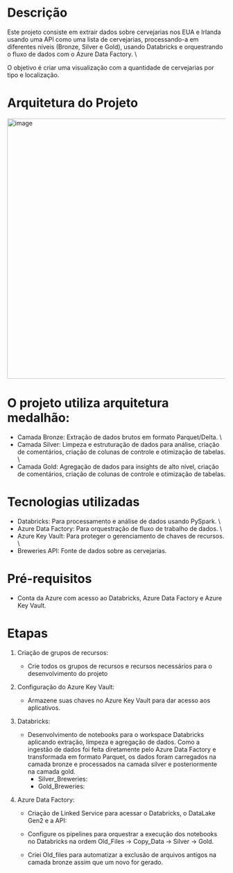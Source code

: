 # Descrição
Este projeto consiste em extrair dados sobre cervejarias nos EUA e Irlanda usando uma API como uma lista de cervejarias, processando-a em diferentes níveis (Bronze, Silver e Gold), usando Databricks e orquestrando o fluxo de dados com o Azure Data Factory. \

O objetivo é criar uma visualização com a quantidade de cervejarias por tipo e localização.

# Arquitetura do Projeto
<img width="800" height="600" alt="image" src="https://github.com/user-attachments/assets/b3d66219-0328-4ff7-a4f2-1f026c43e1e4" />


# O projeto utiliza arquitetura medalhão:
- Camada Bronze: Extração de dados brutos em formato Parquet/Delta. \
- Camada Silver: Limpeza e estruturação de dados para análise, criação de comentários, criação de colunas de controle e otimização de tabelas. \
- Camada Gold: Agregação de dados para insights de alto nível, criação de comentários, criação de colunas de controle e otimização de tabelas.

# Tecnologias utilizadas
- Databricks: Para processamento e análise de dados usando PySpark. \
- Azure Data Factory: Para orquestração de fluxo de trabalho de dados. \
- Azure Key Vault: Para proteger o gerenciamento de chaves de recursos. \
- Breweries API: Fonte de dados sobre as cervejarias.

# Pré-requisitos
- Conta da Azure com acesso ao Databricks, Azure Data Factory e Azure Key Vault.

# Etapas
1. Criação de grupos de recursos:
   - Crie todos os grupos de recursos e recursos necessários para o desenvolvimento do projeto

2. Configuração do Azure Key Vault:
   - Armazene suas chaves no Azure Key Vault para dar acesso aos aplicativos.

3. Databricks:
   - Desenvolvimento de notebooks para o workspace Databricks aplicando extração, limpeza e agregação de dados. Como a ingestão de dados foi feita diretamente pelo Azure Data Factory e transformada em formato Parquet, os dados foram carregados na camada bronze e processados na camada silver e posteriormente na camada gold.
       - Silver_Breweries: 
       - Gold_Breweries:

4. Azure Data Factory:
   - Criação de Linked Service para acessar o Databricks, o DataLake Gen2 e a API:
  
   - Configure os pipelines para orquestrar a execução dos notebooks no Databricks na ordem Old_Files -> Copy_Data -> Silver -> Gold.
   - Criei Old_files para automatizar a exclusão de arquivos antigos na camada bronze assim que um novo for gerado.
